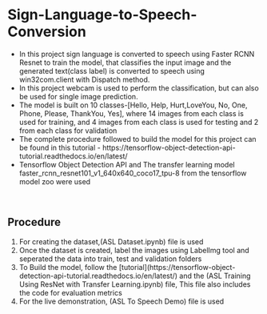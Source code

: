 # Sign-Language-to-Speech-Conversion
<ul>
<li>In this project sign language is converted to speech using Faster RCNN Resnet to train the model, that classifies the input image and the generated text(class label) is converted to speech using win32com.client with Dispatch method. </li>
<li>In this project webcam is used to perform the classification, but can also be used for single image prediction.</li>
<li>The model is built on 10 classes-[Hello, Help, Hurt,LoveYou, No, One, Phone, Please, ThankYou, Yes], where 14 images from each class is used for training, and 4 images from each class is used for testing and 2 from each class for validation</li>
<li>The complete procedure followed to build the model for this project can be found in this tutorial - https://tensorflow-object-detection-api-tutorial.readthedocs.io/en/latest/  </li>
 <li>Tensorflow Object Detection API and The transfer learning model faster_rcnn_resnet101_v1_640x640_coco17_tpu-8 from the tensorflow model zoo were used</li>
 </ul>
 <br>
 <h2>Procedure </h2>
 <ol>
 <li>For creating the dataset,(ASL Dataset.ipynb) file is used</li>
 <li>Once the dataset is created, label the images using LabelImg tool and seperated the data into train, test and validation folders</li>
 <li> To Build the model, follow the [tutorial](https://tensorflow-object-detection-api-tutorial.readthedocs.io/en/latest/) and the (ASL Training Using ResNet with Transfer Learning.ipynb) file, This file also includes the code for evaluation metrics </li>
 <li>For the live demonstration, (ASL To Speech Demo) file is used</li>
 
